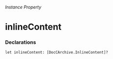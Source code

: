 *Instance Property*

# inlineContent

### Declarations

```
let inlineContent: [DocCArchive.InlineContent]?
```

